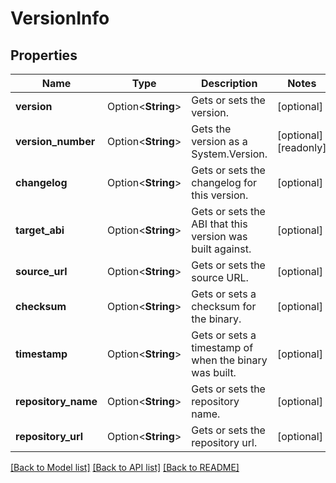 # VersionInfo

## Properties

Name | Type | Description | Notes
------------ | ------------- | ------------- | -------------
**version** | Option<**String**> | Gets or sets the version. | [optional]
**version_number** | Option<**String**> | Gets the version as a System.Version. | [optional][readonly]
**changelog** | Option<**String**> | Gets or sets the changelog for this version. | [optional]
**target_abi** | Option<**String**> | Gets or sets the ABI that this version was built against. | [optional]
**source_url** | Option<**String**> | Gets or sets the source URL. | [optional]
**checksum** | Option<**String**> | Gets or sets a checksum for the binary. | [optional]
**timestamp** | Option<**String**> | Gets or sets a timestamp of when the binary was built. | [optional]
**repository_name** | Option<**String**> | Gets or sets the repository name. | [optional]
**repository_url** | Option<**String**> | Gets or sets the repository url. | [optional]

[[Back to Model list]](../README.md#documentation-for-models) [[Back to API list]](../README.md#documentation-for-api-endpoints) [[Back to README]](../README.md)


